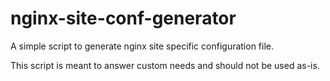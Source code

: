 nginx-site-conf-generator
=========================

A simple script to generate nginx site specific configuration file.

This script is meant to answer custom needs and should not be used as-is.
